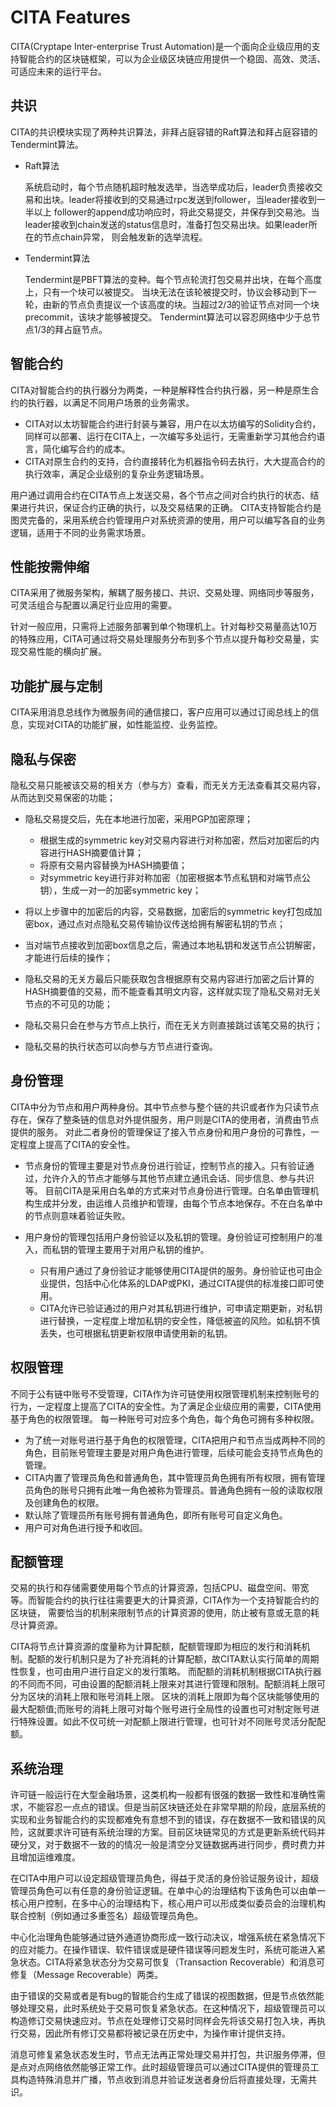 # CITA Features

CITA(Cryptape Inter-enterprise Trust Automation)是一个面向企业级应用的支持智能合约的区块链框架，可以为企业级区块链应用提供一个稳固、高效、灵活、可适应未来的运行平台。

## 共识

CITA的共识模块实现了两种共识算法，非拜占庭容错的Raft算法和拜占庭容错的Tendermint算法。

* Raft算法

  系统启动时，每个节点随机超时触发选举，当选举成功后，leader负责接收交易和出块。leader将接收到的交易通过rpc发送到follower，当leader接收到一半以上
  follower的append成功响应时，将此交易提交，并保存到交易池。当leader接收到chain发送的status信息时，准备打包交易出块。如果leader所在的节点chain异常，
  则会触发新的选举流程。

* Tendermint算法

  Tendermint是PBFT算法的变种。每个节点轮流打包交易并出块，在每个高度上，只有一个块可以被提交。
  当块无法在该轮被提交时，协议会移动到下一轮，由新的节点负责提议一个该高度的块。当超过2/3的验证节点对同一个块precommit，该块才能够被提交。
  Tendermint算法可以容忍网络中少于总节点1/3的拜占庭节点。

## 智能合约

CITA对智能合约的执行器分为两类，一种是解释性合约执行器，另一种是原生合约的执行器，以满足不同用户场景的业务需求。

* CITA对以太坊智能合约进行封装与兼容，用户在以太坊编写的Solidity合约，同样可以部署、运行在CITA上，一次编写多处运行，无需重新学习其他合约语言，简化编写合约的成本。
* CITA对原生合约的支持，合约直接转化为机器指令码去执行，大大提高合约的执行效率，满足企业级别的复杂业务逻辑场景。

用户通过调用合约在CITA节点上发送交易，各个节点之间对合约执行的状态、结果进行共识，保证合约正确的执行，以及交易结果的正确。
CITA支持智能合约是图灵完备的，采用系统合约管理用户对系统资源的使用，用户可以编写各自的业务逻辑，适用于不同的业务需求场景。

## 性能按需伸缩

CITA采用了微服务架构，解耦了服务接口、共识、交易处理、网络同步等服务，可灵活组合与配置以满足行业应用的需要。

针对一般应用，只需将上述服务部署到单个物理机上。针对每秒交易量高达10万
的特殊应用，CITA可通过将交易处理服务分布到多个节点以提升每秒交易量，实
现交易性能的横向扩展。

## 功能扩展与定制

CITA采用消息总线作为微服务间的通信接口，客户应用可以通过订阅总线上的信
息，实现对CITA的功能扩展，如性能监控、业务监控。

## 隐私与保密

隐私交易只能被该交易的相关方（参与方）查看，而无关方无法查看其交易内容，从而达到交易保密的功能；

* 隐私交易提交后，先在本地进行加密，采用PGP加密原理；

    * 根据生成的symmetric key对交易内容进行对称加密，然后对加密后的内容进行HASH摘要值计算；
    * 将原有交易内容替换为HASH摘要值；
    * 对symmetric key进行非对称加密（加密根据本节点私钥和对端节点公钥），生成一对一的加密symmetric key；

* 将以上步骤中的加密后的内容，交易数据，加密后的symmetric key打包成加密box，通过点对点隐私交易传输协议传送给拥有解密私钥的节点；
* 当对端节点接收到加密box信息之后，需通过本地私钥和发送节点公钥解密，才能进行后续的操作；
* 隐私交易的无关方最后只能获取包含根据原有交易内容进行加密之后计算的HASH摘要值的交易，而不能查看其明文内容，这样就实现了隐私交易对无关节点的不可见的功能；
* 隐私交易只会在参与方节点上执行，而在无关方则直接跳过该笔交易的执行；
* 隐私交易的执行状态可以向参与方节点进行查询。

## 身份管理

CITA中分为节点和用户两种身份。其中节点参与整个链的共识或者作为只读节点存在，保存了整条链的信息对外提供服务，用户则是CITA的使用者，消费由节点提供的服务。
对此二者身份的管理保证了接入节点身份和用户身份的可靠性，一定程度上提高了CITA的安全性。

* 节点身份的管理主要是对节点身份进行验证，控制节点的接入。只有验证通过，允许介入的节点才能够与其他节点建立通讯会话、同步信息、参与共识等。
  目前CITA是采用白名单的方式来对节点身份进行管理。白名单由管理机构生成并分发，由运维人员维护和管理，由每个节点本地保存。不在白名单中的节点则意味着验证失败。
* 用户身份的管理包括用户身份验证以及私钥的管理。身份验证可控制用户的准入，而私钥的管理主要用于对用户私钥的维护。

    * 只有用户通过了身份验证才能够使用CITA提供的服务。身份验证也可由企业提供，包括中心化体系的LDAP或PKI，通过CITA提供的标准接口即可使用。
    * CITA允许已验证通过的用户对其私钥进行维护，可申请定期更新，对私钥进行替换，一定程度上增加私钥的安全性，降低被盗的风险。如私钥不慎丢失，也可根据私钥更新权限申请使用新的私钥。

## 权限管理

不同于公有链中账号不受管理，CITA作为许可链使用权限管理机制来控制账号的行为，一定程度上提高了CITA的安全性。为了满足企业级应用的需要，CITA使用基于角色的权限管理。
每一种账号可对应多个角色，每个角色可拥有多种权限。

* 为了统一对账号进行基于角色的权限管理，CITA把用户和节点当成两种不同的角色，目前账号管理主要是对用户角色进行管理，后续可能会支持节点角色的管理。
* CITA内置了管理员角色和普通角色，其中管理员角色拥有所有权限，拥有管理员角色的账号只拥有此唯一角色被称为管理员。普通角色拥有一般的读取权限及创建角色的权限。
* 默认除了管理员所有账号拥有普通角色，即所有账号可自定义角色。
* 用户可对角色进行授予和收回。

## 配额管理

交易的执行和存储需要使用每个节点的计算资源，包括CPU、磁盘空间、带宽等。而智能合约的执行往往需要更大的计算资源，CITA作为一个支持智能合约的区块链，
需要恰当的机制来限制节点的计算资源的使用，防止被有意或无意的耗尽计算资源。

CITA将节点计算资源的度量称为计算配额，配额管理即为相应的发行和消耗机制。配额的发行机制只是为了补充消耗的计算配额，故CITA默认实行简单的周期性恢复，也可由用户进行自定义的发行策略。
而配额的消耗机制根据CITA执行器的不同而不同，可由设置的配额消耗上限来对其进行管理和限制。配额消耗上限可分为区块的消耗上限和账号消耗上限。
区块的消耗上限即为每个区块能够使用的最大配额值;而账号的消耗上限可对每个账号进行全局性的设置也可对制定账号进行特殊设置。如此不仅可统一对配额上限进行管理，也可针对不同账号灵活分配配额。

## 系统治理

许可链一般运行在大型金融场景，这类机构一般都有很强的数据一致性和准确性需求，不能容忍一点点的错误。但是当前区块链还处在非常早期的阶段，底层系统的实现和业务智能合约的实现都难免有意想不到的错误，存在数据不一致和错误的风险，这就要求许可链有系统治理的方案。目前区块链常见的方式是更新系统代码并硬分叉，对于数据不一致的的情况一般是清空分叉链数据再进行同步，费时费力并且增加运维难度。

在CITA中用户可以设定超级管理员角色，得益于灵活的身份验证服务设计，超级管理员角色可以有任意的身份验证逻辑。在单中心的治理结构下该角色可以由单一核心用户控制，在多中心的治理结构下，核心用户可以形成类似委员会的治理机构联合控制（例如通过多重签名）超级管理员角色。

中心化治理角色能够通过链外通道协商形成一致行动决议，增强系统在紧急情况下的应对能力。在操作错误、软件错误或是硬件错误等问题发生时，系统可能进入紧急状态。CITA将紧急状态分为交易可恢复（Transaction Recoverable）和消息可修复（Message Recoverable）两类。

由于错误的交易或者是有bug的智能合约生成了错误的视图数据，但是节点依然能够处理交易，此时系统处于交易可恢复紧急状态。在这种情况下，超级管理员可以构造修订交易快速应对。节点在处理修订交易时同样会先将该交易打包入块，再执行交易，因此所有修订交易都将被记录在历史中，为操作审计提供支持。

消息可修复紧急状态发生时，节点无法再正常处理交易并打包，共识服务停滞，但是点对点网络依然能够正常工作。此时超级管理员可以通过CITA提供的管理员工具构造特殊消息并广播，节点收到消息并验证发送者身份后将直接处理，无需共识。
